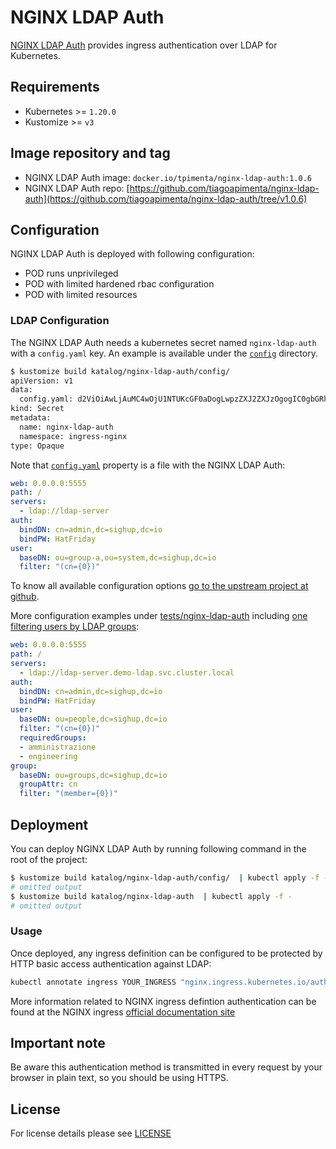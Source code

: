 # NGINX LDAP Auth

<!-- <KFD-DOCS> -->

[NGINX LDAP Auth](https://github.com/tiagoapimenta/nginx-ldap-auth/blob/v1.0.6/README.md) provides ingress authentication over LDAP for Kubernetes.

## Requirements

- Kubernetes >= `1.20.0`
- Kustomize >= `v3`

## Image repository and tag

- NGINX LDAP Auth image: `docker.io/tpimenta/nginx-ldap-auth:1.0.6`
- NGINX LDAP Auth repo:
[https://github.com/tiagoapimenta/nginx-ldap-auth](https://github.com/tiagoapimenta/nginx-ldap-auth/tree/v1.0.6)

## Configuration

NGINX LDAP Auth is deployed with following configuration:

- POD runs unprivileged
- POD with limited hardened rbac configuration
- POD with limited resources

### LDAP Configuration

The NGINX LDAP Auth needs a kubernetes secret named `nginx-ldap-auth` with a `config.yaml` key. An example is available
under the [`config`](config) directory.

```bash
$ kustomize build katalog/nginx-ldap-auth/config/
apiVersion: v1
data:
  config.yaml: d2ViOiAwLjAuMC4wOjU1NTUKcGF0aDogLwpzZXJ2ZXJzOgogIC0gbGRhcDovL2xkYXAtc2VydmVyCmF1dGg6CiAgYmluZEROOiBjbj1hZG1pbixkYz1zaWdodXAsZGM9aW8KICBiaW5kUFc6IEhhdEZyaWRheQp1c2VyOgogIGJhc2VETjogb3U9Z3JvdXAtYSxvdT1zeXN0ZW0sZGM9c2lnaHVwLGRjPWlvCiAgZmlsdGVyOiAiKGNuPXswfSkiCg==
kind: Secret
metadata:
  name: nginx-ldap-auth
  namespace: ingress-nginx
type: Opaque
```

Note that [`config.yaml`](config/sample.config.yaml) property is a file with the NGINX LDAP Auth:

```yaml
web: 0.0.0.0:5555
path: /
servers:
  - ldap://ldap-server
auth:
  bindDN: cn=admin,dc=sighup,dc=io
  bindPW: HatFriday
user:
  baseDN: ou=group-a,ou=system,dc=sighup,dc=io
  filter: "(cn={0})"
```

To know all available configuration options
[go to the upstream project at github](https://github.com/tiagoapimenta/nginx-ldap-auth/tree/v1.0.6).

More configuration examples under [tests/nginx-ldap-auth](../../katalog/tests/nginx-ldap-auth) including
[one filtering users by LDAP groups](../../katalog/tests/nginx-ldap-auth/nginx-ldap-auth-config-groups.yaml):

```yaml
web: 0.0.0.0:5555
path: /
servers:
  - ldap://ldap-server.demo-ldap.svc.cluster.local
auth:
  bindDN: cn=admin,dc=sighup,dc=io
  bindPW: HatFriday
user:
  baseDN: ou=people,dc=sighup,dc=io
  filter: "(cn={0})"
  requiredGroups:
  - amministrazione
  - engineering
group:
  baseDN: ou=groups,dc=sighup,dc=io
  groupAttr: cn
  filter: "(member={0})"
```

## Deployment

You can deploy NGINX LDAP Auth by running following command in the root of the project:

```bash
$ kustomize build katalog/nginx-ldap-auth/config/  | kubectl apply -f -
# omitted output
$ kustomize build katalog/nginx-ldap-auth  | kubectl apply -f -
# omitted output
```

### Usage

Once deployed, any ingress definition can be configured to be protected by HTTP basic access authentication against LDAP:

```bash
kubectl annotate ingress YOUR_INGRESS "nginx.ingress.kubernetes.io/auth-url=http://nginx-ldap-auth.ingress-nginx.svc.cluster.local" --overwrite
```

More information related to NGINX ingress defintion authentication can be found at the NGINX ingress
[official documentation site](https://kubernetes.github.io/ingress-nginx/examples/auth/external-auth/)

## Important note

Be aware this authentication method is transmitted in every request by your browser in plain text, so you should be using HTTPS.

<!-- </KFD-DOCS> -->

## License

For license details please see [LICENSE](../../LICENSE)
